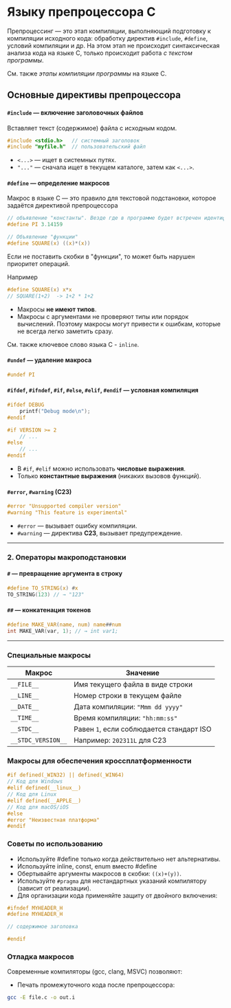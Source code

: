 # Языку препроцессора C 

Препроцессинг — это этап компиляции, выполняющий подготовку к компиляции исходного кода: обработку директив `#include`, `#define`, условий компиляции и др. На этом этап не происходит синтаксическая анализа кода на языке С, только происходит работа *с текстом программы*.

См. также *этапы компиляции программы* на языке С.

## Основные директивы препроцессора

#### `#include` — включение заголовочных файлов
Вставляет текст (содержимое) файла с исходным кодом.

```c
#include <stdio.h>   // системный заголовок
#include "myfile.h"  // пользовательский файл
```

* `<...>` — ищет в системных путях.
* `"..."` — сначала ищет в текущем каталоге, затем как `<...>`.

#### `#define` — определение макросов

Макрос в языке С — это правило для текстовой подстановки, которое задаётся директивой препроцессора 

```c
// объявление "константы". Везде где в программе будет встречен идентификатор макроса PI будет подставлено значение 3.14159
#define PI 3.14159

// Объявление "функции"
#define SQUARE(x) ((x)*(x))
```

Если не поставить скобки в "функции", то может быть нарушен приоритет операций. 

Например
```c
#define SQUARE(x) x*x
// SQUARE(1+2)  -> 1+2 * 1+2
```

* Макросы **не имеют типов**.
* Макросы с аргументами не проверяют типы или порядок вычислений. Поэтому макросы могут привести к ошибкам, которые не всегда легко заметить сразу.

См. также ключевое слово языка С - `inline`.

#### `#undef` — удаление макроса

```c
#undef PI
```

#### `#ifdef`, `#ifndef`, `#if`, `#else`, `#elif`, `#endif` — условная компиляция

```c
#ifdef DEBUG
    printf("Debug mode\n");
#endif

#if VERSION >= 2
    // ...
#else
    // ...
#endif
```

* В `#if`, `#elif` можно использовать **числовые выражения**.
* Только **константные выражения** (никаких вызовов функций).

#### `#error`, `#warning` (C23)

```c
#error "Unsupported compiler version"
#warning "This feature is experimental"
```

* `#error` — вызывает ошибку компиляции.
* `#warning` — директива **C23**, вызывает предупреждение.

---

### 2. Операторы макроподстановки

#### `#` — превращение аргумента в строку

```c
#define TO_STRING(x) #x
TO_STRING(123) // → "123"
```

#### `##` — конкатенация токенов

```c
#define MAKE_VAR(name, num) name##num
int MAKE_VAR(var, 1); // → int var1;
```

---


### Специальные макросы

| Макрос             | Значение                                 |
| ------------------ | ---------------------------------------- |
| `__FILE__`         | Имя текущего файла в виде строки         |
| `__LINE__`         | Номер строки в текущем файле             |
| `__DATE__`         | Дата компиляции: `"Mmm dd yyyy"`         |
| `__TIME__`         | Время компиляции: `"hh:mm:ss"`           |
| `__STDC__`         | Равен `1`, если соблюдается стандарт ISO |
| `__STDC_VERSION__` | Например: `202311L` для C23              |


### Макросы для обеспечения кроссплатформенности
```c
#if defined(_WIN32) || defined(_WIN64)
// Код для Windows
#elif defined(__linux__)
// Код для Linux
#elif defined(__APPLE__)
// Код для macOS/iOS
#else
#error "Неизвестная платформа"
#endif
```

### Советы по использованию
* Используйте #define только когда действительно нет альтернативы.
* Используйте inline, const, enum вместо #define
* Обертывайте аргументы макросов в скобки: `((x)+(y))`.
* Используйте `#pragma` для нестандартных указаний компилятору (зависит от реализации).
* Для организации кода применяйте защиту от двойного включения:

```c
#ifndef MYHEADER_H
#define MYHEADER_H

// содержимое заголовка

#endif
```


### Отладка макросов

Современные компиляторы (gcc, clang, MSVC) позволяют:

* Печать промежуточного кода после препроцессора:

```bash
gcc -E file.c -o out.i
```